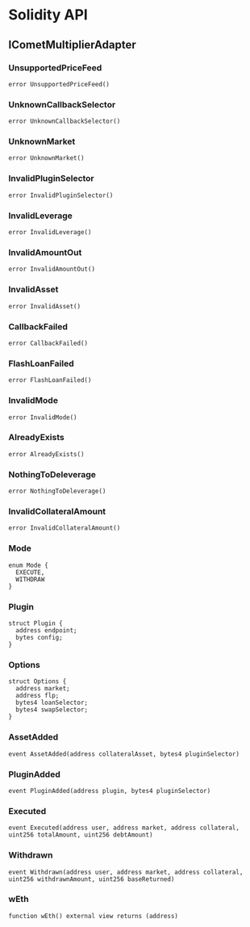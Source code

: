 # Solidity API

## ICometMultiplierAdapter

### UnsupportedPriceFeed

```solidity
error UnsupportedPriceFeed()
```

### UnknownCallbackSelector

```solidity
error UnknownCallbackSelector()
```

### UnknownMarket

```solidity
error UnknownMarket()
```

### InvalidPluginSelector

```solidity
error InvalidPluginSelector()
```

### InvalidLeverage

```solidity
error InvalidLeverage()
```

### InvalidAmountOut

```solidity
error InvalidAmountOut()
```

### InvalidAsset

```solidity
error InvalidAsset()
```

### CallbackFailed

```solidity
error CallbackFailed()
```

### FlashLoanFailed

```solidity
error FlashLoanFailed()
```

### InvalidMode

```solidity
error InvalidMode()
```

### AlreadyExists

```solidity
error AlreadyExists()
```

### NothingToDeleverage

```solidity
error NothingToDeleverage()
```

### InvalidCollateralAmount

```solidity
error InvalidCollateralAmount()
```

### Mode

```solidity
enum Mode {
  EXECUTE,
  WITHDRAW
}
```

### Plugin

```solidity
struct Plugin {
  address endpoint;
  bytes config;
}
```

### Options

```solidity
struct Options {
  address market;
  address flp;
  bytes4 loanSelector;
  bytes4 swapSelector;
}
```

### AssetAdded

```solidity
event AssetAdded(address collateralAsset, bytes4 pluginSelector)
```

### PluginAdded

```solidity
event PluginAdded(address plugin, bytes4 pluginSelector)
```

### Executed

```solidity
event Executed(address user, address market, address collateral, uint256 totalAmount, uint256 debtAmount)
```

### Withdrawn

```solidity
event Withdrawn(address user, address market, address collateral, uint256 withdrawnAmount, uint256 baseReturned)
```

### wEth

```solidity
function wEth() external view returns (address)
```

